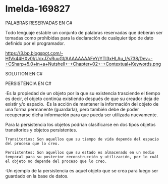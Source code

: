 # Imelda-169827
PALABRAS RESERVADAS EN C#

Todo lenguaje estable un conjunto de palabras reservadas que deberán ser tomadas como prohibidas para la declaración de cualquier tipo de dato definido por el programador. 

https://3.bp.blogspot.com/-HfVk44HXv0I/UcxJZvRuuGI/AAAAAAAAFeY/YTl3xHLAu_I/s738/Dev+-+CSharp+5.0+in+a+Nutshell+-+Chapter+02+-+Contextual+Keywords.png

SOLUTION EN C#

PERSISTENCIA EN C#

·Es la propiedad de un objeto por la que su existencia trasciende el tiempo es decir, el objeto continúa existiendo después de que su creador deja de existir y/o espacio.
·Es la acción de mantener la información del objeto de una forma permanente (guardarla), pero también debe de poder recuperarse dicha información para que pueda ser utilizada nuevamente.

Para la persistencia los objetos podrían clasificarse en dos tipos objetos transitorios y objetos persistentes.

	Transitorios: Son aquellos que su tiempo de vida depende del espacio del proceso que lo creo.

	Persistentes: Son aquellos que su estado es almacenado en un medio temporal para su posterior reconstrucción y utilización, por lo cuál el objeto no depende del proceso que lo creo.

·Un ejemplo de la persistencia es aquel objeto que se crea para luego ser guardado en la base de datos.
